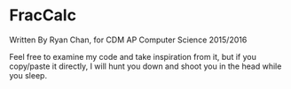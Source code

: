 # FracCalc

Written By Ryan Chan, for CDM AP Computer Science 2015/2016

Feel free to examine my code and take inspiration from it, but if you copy/paste it directly, I will hunt you down and shoot you in the head while you sleep.

